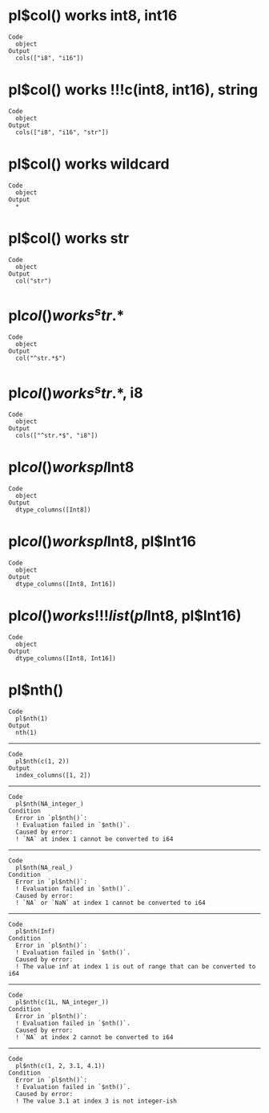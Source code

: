 # pl$col() works int8, int16

    Code
      object
    Output
      cols(["i8", "i16"])

# pl$col() works !!!c(int8, int16), string

    Code
      object
    Output
      cols(["i8", "i16", "str"])

# pl$col() works wildcard

    Code
      object
    Output
      *

# pl$col() works str

    Code
      object
    Output
      col("str")

# pl$col() works ^str.*$

    Code
      object
    Output
      col("^str.*$")

# pl$col() works ^str.*$, i8

    Code
      object
    Output
      cols(["^str.*$", "i8"])

# pl$col() works pl$Int8

    Code
      object
    Output
      dtype_columns([Int8])

# pl$col() works pl$Int8, pl$Int16

    Code
      object
    Output
      dtype_columns([Int8, Int16])

# pl$col() works !!!list(pl$Int8, pl$Int16)

    Code
      object
    Output
      dtype_columns([Int8, Int16])

# pl$nth()

    Code
      pl$nth(1)
    Output
      nth(1)

---

    Code
      pl$nth(c(1, 2))
    Output
      index_columns([1, 2])

---

    Code
      pl$nth(NA_integer_)
    Condition
      Error in `pl$nth()`:
      ! Evaluation failed in `$nth()`.
      Caused by error:
      ! `NA` at index 1 cannot be converted to i64

---

    Code
      pl$nth(NA_real_)
    Condition
      Error in `pl$nth()`:
      ! Evaluation failed in `$nth()`.
      Caused by error:
      ! `NA` or `NaN` at index 1 cannot be converted to i64

---

    Code
      pl$nth(Inf)
    Condition
      Error in `pl$nth()`:
      ! Evaluation failed in `$nth()`.
      Caused by error:
      ! The value inf at index 1 is out of range that can be converted to i64

---

    Code
      pl$nth(c(1L, NA_integer_))
    Condition
      Error in `pl$nth()`:
      ! Evaluation failed in `$nth()`.
      Caused by error:
      ! `NA` at index 2 cannot be converted to i64

---

    Code
      pl$nth(c(1, 2, 3.1, 4.1))
    Condition
      Error in `pl$nth()`:
      ! Evaluation failed in `$nth()`.
      Caused by error:
      ! The value 3.1 at index 3 is not integer-ish

